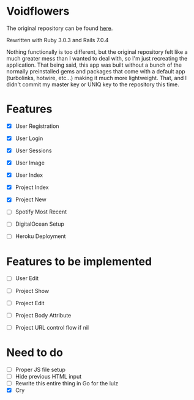 # Voidflowers

The original repository can be found [here](https://github.com/hobbiathan/voidflowers/).

Rewritten with Ruby 3.0.3 and Rails 7.0.4

Nothing functionally is too different, but the original repository felt like a much greater mess than I wanted to deal with, so I'm just recreating the application. That being said, this app was built without a bunch of the normally preinstalled gems and packages that come with a default app (turbolinks, hotwire, etc...) making it much more lightweight. That, and I didn't commit my master key or UNIQ key to the repository this time.


# Features
- [x] User Registration
- [x] User Login
- [x] User Sessions
- [x] User Image
- [x] User Index

- [x] Project Index
- [x] Project New

- [ ] Spotify Most Recent
- [ ] DigitalOcean Setup
- [ ] Heroku Deployment

# Features to be implemented
- [ ] User Edit

- [ ] Project Show
- [ ] Project Edit
- [ ] Project Body Attribute
- [ ] Project URL control flow if nil

# Need to do
- [ ] Proper JS file setup
- [ ] Hide previous HTML input
- [ ] Rewrite this entire thing in Go for the lulz 
- [x] Cry
